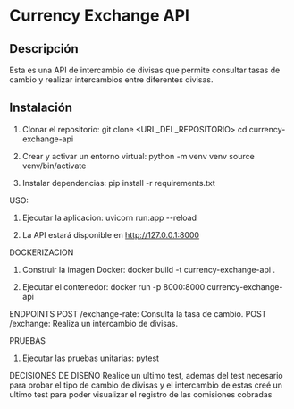 # Currency Exchange API

## Descripción

Esta es una API de intercambio de divisas que permite consultar tasas de cambio y realizar intercambios entre diferentes divisas.

## Instalación

1. Clonar el repositorio:
   git clone <URL_DEL_REPOSITORIO>
   cd currency-exchange-api

2. Crear y activar un entorno virtual:
    python -m venv venv
    source venv/bin/activate

3. Instalar dependencias:
    pip install -r requirements.txt

USO:

1. Ejecutar la aplicacion:
    uvicorn run:app --reload

2. La API estará disponible en http://127.0.0.1:8000

DOCKERIZACION

1. Construir la imagen Docker:
    docker build -t currency-exchange-api .

2. Ejecutar el contenedor:
    docker run -p 8000:8000 currency-exchange-api

ENDPOINTS
    POST /exchange-rate: Consulta la tasa de cambio.
    POST /exchange: Realiza un intercambio de divisas.

PRUEBAS

1. Ejecutar las pruebas unitarias:
    pytest

DECISIONES DE DISEÑO
Realice un ultimo test, ademas del test necesario para probar el tipo de cambio de divisas y el intercambio de estas
creé un ultimo test para poder visualizar el registro de las comisiones cobradas
